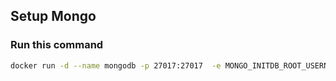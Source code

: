 ## Setup Mongo
### Run this command
```bash
docker run -d --name mongodb -p 27017:27017  -e MONGO_INITDB_ROOT_USERNAME=admin -e MONGO_INITDB_ROOT_PASSWORD=password mongo:latest
```
